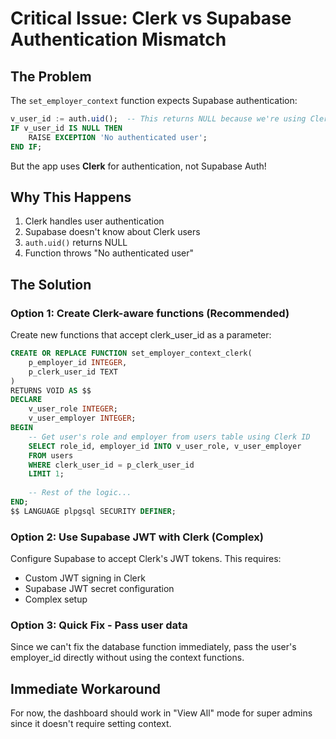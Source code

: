 # Critical Issue: Clerk vs Supabase Authentication Mismatch

## The Problem

The `set_employer_context` function expects Supabase authentication:
```sql
v_user_id := auth.uid();  -- This returns NULL because we're using Clerk!
IF v_user_id IS NULL THEN
    RAISE EXCEPTION 'No authenticated user';
END IF;
```

But the app uses **Clerk** for authentication, not Supabase Auth!

## Why This Happens

1. Clerk handles user authentication
2. Supabase doesn't know about Clerk users
3. `auth.uid()` returns NULL
4. Function throws "No authenticated user"

## The Solution

### Option 1: Create Clerk-aware functions (Recommended)
Create new functions that accept clerk_user_id as a parameter:

```sql
CREATE OR REPLACE FUNCTION set_employer_context_clerk(
    p_employer_id INTEGER,
    p_clerk_user_id TEXT
)
RETURNS VOID AS $$
DECLARE
    v_user_role INTEGER;
    v_user_employer INTEGER;
BEGIN
    -- Get user's role and employer from users table using Clerk ID
    SELECT role_id, employer_id INTO v_user_role, v_user_employer
    FROM users
    WHERE clerk_user_id = p_clerk_user_id
    LIMIT 1;
    
    -- Rest of the logic...
END;
$$ LANGUAGE plpgsql SECURITY DEFINER;
```

### Option 2: Use Supabase JWT with Clerk (Complex)
Configure Supabase to accept Clerk's JWT tokens. This requires:
- Custom JWT signing in Clerk
- Supabase JWT secret configuration
- Complex setup

### Option 3: Quick Fix - Pass user data
Since we can't fix the database function immediately, pass the user's employer_id directly without using the context functions.

## Immediate Workaround

For now, the dashboard should work in "View All" mode for super admins since it doesn't require setting context.
